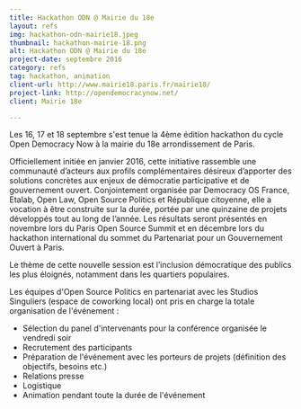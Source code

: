```yaml
---
title: Hackathon ODN @ Mairie du 18e
layout: refs
img: hackathon-odn-mairie18.jpeg
thumbnail: hackathon-mairie-18.png
alt: Hackathon ODN @ Mairie du 18e 
project-date: septembre 2016
category: refs
tag: hackathon, animation
client-url: http://www.mairie18.paris.fr/mairie18/
project-link: http://opendemocracynow.net/
client: Mairie 18e

---
```


Les 16, 17 et 18 septembre s'est tenue la 4ème édition hackathon du cycle Open Democracy Now à la mairie du 18e arrondissement de Paris. 

Officiellement initiée en janvier 2016, cette initiative rassemble une communauté d’acteurs aux profils complémentaires désireux d’apporter des solutions concrètes aux enjeux de démocratie participative et de gouvernement ouvert. Conjointement organisée par Democracy OS France, Etalab, Open Law, Open Source Politics et République citoyenne, elle a vocation à être construite sur la durée, portée par une quinzaine de projets développés tout au long de l’année. Les résultats seront présentés en novembre lors du Paris Open Source Summit et en décembre lors du hackathon international du sommet du Partenariat pour un Gouvernement Ouvert à Paris.

Le thème de cette nouvelle session est l’inclusion démocratique des publics les plus éloignés, notamment dans les quartiers populaires. 

Les équipes d'Open Source Politics en partenariat avec les Studios Singuliers (espace de coworking local) ont pris en charge la totale organisation de l'événement :

- Sélection du panel d'intervenants pour la conférence organisée le vendredi soir
- Recrutement des participants
- Préparation de l'événement avec les porteurs de projets (définition des objectifs, besoins etc.)
- Relations presse
- Logistique
- Animation pendant toute la durée de l'événement

